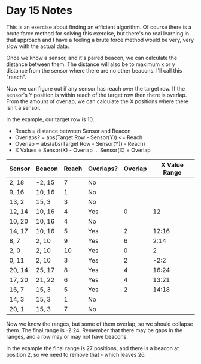 # Day 15 Notes

This is an exercise about finding an efficient algorithm. Of course there is a brute force method for solving
this exercise, but there's no real learning in that approach and I have a feeling a brute force method would be
very, very slow with the actual data.

Once we know a sensor, and it's paired beacon, we can calculate the distance between them. The distance will also
be to maximum x or y distance from the sensor where there are no other beacons. I'll call this "reach".

Now we can figure out if any sensor has reach over the target row. If the sensor's Y position is within reach of the
target row then there is overlap. From the amount of overlap, we can calculate the X positions where there isn't a
sensor.

In the example, our target row is 10.

- Reach = distance between Sensor and Beacon
- Overlaps? = abs(Target Row - Sensor(Y)) <= Reach
- Overlap = abs(abs(Target Row - Sensor(Y)) - Reach)
- X Values = Sensor(X) - Overlap ... Sensor(X) + Overlap

| Sensor | Beacon | Reach | Overlaps? | Overlap | X Value Range |
|--------|--------|-------|-----------|---------|---------------|
| 2, 18  | -2, 15 | 7     | No        |         |               |
| 9, 16  | 10, 16 | 1     | No        |         |               |
| 13, 2  | 15, 3  | 3     | No        |         |               |
| 12, 14 | 10, 16 | 4     | Yes       | 0       | 12            |
| 10, 20 | 10, 16 | 4     | No        |         |               |
| 14, 17 | 10, 16 | 5     | Yes       | 2       | 12:16         |
| 8, 7   | 2, 10  | 9     | Yes       | 6       | 2:14          |
| 2, 0   | 2, 10  | 10    | Yes       | 0       | 2             |
| 0, 11  | 2, 10  | 3     | Yes       | 2       | -2:2          |
| 20, 14 | 25, 17 | 8     | Yes       | 4       | 16:24         |
| 17, 20 | 21, 22 | 6     | Yes       | 4       | 13:21         |
| 16, 7  | 15, 3  | 5     | Yes       | 2       | 14:18         |
| 14, 3  | 15, 3  | 1     | No        |         |               |
| 20, 1  | 15, 3  | 7     | No        |         |               |

Now we know the ranges, but some of them overlap, so we should collapse them. The final range is -2:24.
Remember that there may be gaps in the ranges, and a row may or may not have beacons.

In the example the final range is 27 positions, and there is a beacon at position 2, so we need to remove
that - which leaves 26.
